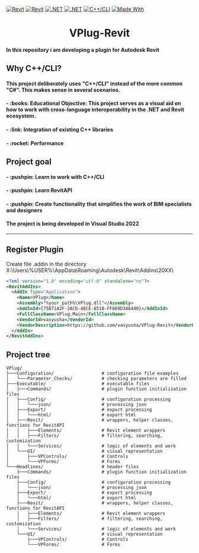 [![Revit](https://img.shields.io/badge/Revit-2021+-blue.svg)](https://www.autodesk.com/products/revit/overview)
[![Revit](https://img.shields.io/badge/Revit-API-green.svg)](https://www.revitapidocs.com)
[![.NET](https://img.shields.io/badge/.NET%20Framework-4.8-512BD4.svg)](https://dotnet.microsoft.com/download/dotnet-framework)
[![.NET](https://img.shields.io/badge/.NET-API-red.svg)](https://learn.microsoft.com/en-us/dotnet/api/?view=netframework-4.8.1)
[![C++/CLI](https://img.shields.io/badge/C++/CLI-Bridge--between--C♯--&--C++-lightgrey.svg)](https://en.wikipedia.org/wiki/C++/CLI) 
[![Made With](https://img.shields.io/badge/Made%20with-C++/CLI-ff69b4.svg)](https://docs.microsoft.com/cpp/dotnet/dotnet-programming-with-cpp-cli-visual-cpp)


<h1 align="center">VPlug-Revit</h1>
<h4>In this repository i am developing a plugin for Autodesk Revit</h4>
<h2>Why C++/CLI?</h2>
<h4>This project deliberately uses "C++/CLI" instead of the more common "C#". This makes sense in several scenarios.</h4>
<h4> - :books: Educational Objective: This project serves as a visual aid on how to work with cross-language interoperability in the .NET and Revit ecosystem.</h4>
<h4> - :link: Integration of existing C++ libraries</h4>
<h4> - :rocket: Performance</h4>
<h2>Project goal</h2>
<h4> - :pushpin: Learn to work with C++/CLI</h4>
<h4> - :pushpin: Learn RevitAPI</h4>
<h4> - :pushpin: Create functionality that simplifies the work of BIM specialists and designers</h4>

<h4>The project is being developed in Visual Studio 2022</h4>
<hr></hr>

## Register Plugin

Create file .addin in the directory X:\Users\\%USER%\AppData\Roaming\Autodesk\Revit\Addins\20XX\

```xml
<?xml version="1.0" encoding="utf-8" standalone="no"?>
<RevitAddIns>
  <AddIn Type="Application">
    <Name>VPlug</Name>
    <Assembly>"%your_path%\VPlug.dll"</Assembly>
    <AddInId>{75B71A2F-2ACD-48CE-8518-FF869D3A8440}</AddInId>
    <FullClassName>VPlug.Main</FullClassName>
    <VendorId>vasyusha</VendorId>
    <VendorDescription>https://github.com/vasyusha/VPlug-Revit</VendorDescription>
  </AddIn>
</RevitAddIns>
```



## Project tree
```
VPlug/
├───Configuration/                  # configuration file examples
│   └───Parameter_Checks/           # checking parameters are filled
├───Executable/						# executable files
│   ├───Commands/					# plugin function initialization files
│   ├───Config/						# configuration processing
│   │   └───json/					# processing json
│   ├───Export/						# export processing
│   │   └───html/					# export html
│   ├───Revit/						# wrappers, helper classes, functions for RevitAPI
│   │   ├───Elements/				# Revit element wrappers
│   │   ├───Filters/				# filtering, searching, customization
│   │   └───Services/				# logic of elements and work
│   └───UI/							# visual representation
│       ├───VPControls/				# Controls
│       └───VPForms/				# Forms
└───Headlines/                		# header files
    ├───Commands/					# plugin function initialization files
    ├───Config/						# configuration processing
    │   └───json/					# processing json
    ├───Export/						# export processing
    │   └───html/					# export html
    ├───Revit/						# wrappers, helper classes, functions for RevitAPI
    │   ├───Elements/				# Revit element wrappers
    │   ├───Filters/				# filtering, searching, customization
    │   └───Services/				# logic of elements and work
    └───UI/							# visual representation
        ├───VPControls/				# Controls
        └───VPForms/				# Forms
```
